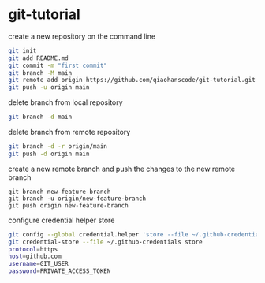 # git-tutorial
create a new repository on the command line
```sh
git init
git add README.md
git commit -m "first commit"
git branch -M main
git remote add origin https://github.com/qiaohanscode/git-tutorial.git
git push -u origin main
```
delete branch from local repository
```sh
git branch -d main
```
delete branch from remote repository
```sh
git branch -d -r origin/main
git push -d origin main
```
create a new remote branch and push the changes to the new remote branch
```
git branch new-feature-branch
git branch -u origin/new-feature-branch
git push origin new-feature-branch
```
configure credential helper store
```sh
git config --global credential.helper 'store --file ~/.github-credentials'
git credential-store --file ~/.github-credentials store
protocol=https
host=github.com
username=GIT_USER
password=PRIVATE_ACCESS_TOKEN

```

